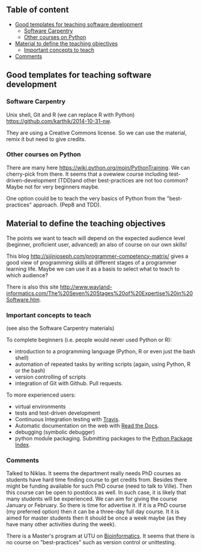 ## Table of content

* [Good templates for teaching software development](#good-templates-for-teaching-software-development)
    - [Software Carpentry](#software-carpentry)
    - [Other courses on Python](#other-courses-on-python)
* [Material to define the teaching objectives](#material-to-define-the-teaching-objectives)
    - [Important concepts to teach](#important-concepts-to-teach)
* [Comments](#comments)

## Good templates for teaching software development

### Software Carpentry

Unix shell, Git and R (we can replace R with Python)
    <https://github.com/karthik/2014-10-31-nw>.

They are using a Creative Commons license. So we can use the material, remix it
but need to give credits.

### Other courses on Python

There are many here <https://wiki.python.org/moin/PythonTraining>. We can
cherry-pick from there. It seems that a ovewiew course including
test-driven-development (TDD)and other best-practices are not too common? Maybe
not for very beginners maybe.

One option could be to teach the very basics of Python from the
"best-practices" approach. (Pep8 and TDD).

## Material to define the teaching objectives

The points we want to teach will depend on the expected audience level
(beginner, proficient user, advanced) an also of course on our own skills!

This blog <http://sijinjoseph.com/programmer-competency-matrix/> gives a good
view of programming skills at different stages of a programmer learning
life. Maybe we can use it as a basis to select what to teach to which audience?

There is also this site
<http://www.wayland-informatics.com/The%20Seven%20Stages%20of%20Expertise%20in%20Software.htm>.

### Important concepts to teach

(see also the Software Carpentry materials)

To complete beginners (i.e. people would never used Python or R):

* introduction to a programming language (Python, R or even just the bash
  shell)
* automation of repeated tasks by writing scripts (again, using Python, R or
the bash)
* version controlling of scripts
* integration of Git with Github. Pull requests.

To more experienced users:

* virtual environments
* tests and test-driven development
* Continuous Integration testing with [Travis](https://travis-ci.org/).
* Automatic documentation on the web with 
  [Read the Docs](https://readthedocs.org/).
* debugging (symbolic debugger)
* python module packaging. Submitting packages to the 
  [Python Package Index](https://pypi.python.org/). 

### Comments
Talked to Niklas. It seems the department really needs PhD courses as students
have hard time finding course to get credits from. Besides there might be
funding available for such PhD course (need to talk to Ville). Then this course
can be open to postdocs as well. In such case, it is likely that many students
will be experienced.
We can aim for giving the course January or February. So there is time for
advertise it.
If it is a PhD course (my preferred option) then it can be a three-day full day
course. It it is aimed for master students then it should be once a week maybe
(as they have many other activities during the week).

There is a Master's program at UTU on [Bioinformatics](https://nettiopsu.utu.fi/opas/tutkintoOhjelma.htm?rid=22413&uiLang=fi&lang=en&lvv=2014).
It seems that there is no course on "best-practices" such as version control or
unittesting.
